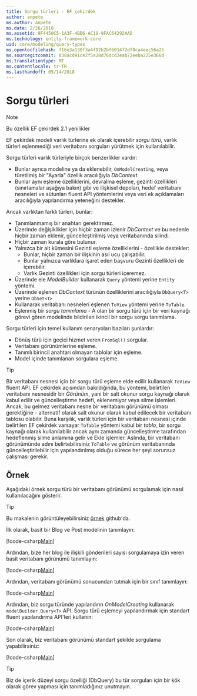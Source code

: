 ```yaml
---
title: Sorgu türleri - EF çekirdek
author: anpete
ms.author: anpete
ms.date: 2/26/2018
ms.assetid: 9F4450C5-1A3F-4BB6-AC19-9FAC64292AAD
ms.technology: entity-framework-core
uid: core/modeling/query-types
ms.openlocfilehash: f16e3a130f3a4f92b2bf6014f2df0ca4eec56a25
ms.sourcegitcommit: 038acd91ce2f5a28d76dcd2eab72eeba225e366d
ms.translationtype: MT
ms.contentlocale: tr-TR
ms.lasthandoff: 05/14/2018
---
```

# <a name="query-types"></a>Sorgu türleri
> [!NOTE]
> Bu özellik EF çekirdek 2.1 yenilikler

EF çekirdek modeli varlık türlerine ek olarak içerebilir _sorgu türü_, varlık türleri eşlenmediği veri veritabanı sorguları yürütmek için kullanılabilir.

Sorgu türleri varlık türleriyle birçok benzerlikler vardır:

- Bunlar ayrıca modeline ya da eklenebilir, `OnModelCreating`, veya türetilmiş bir "Ayarla" özellik aracılığıyla _DbContext_.
- Bunlar aynı eşleme özelliklerini, devralma eşleme, gezinti özellikleri (sınırlamalar aşağıya bakın) gibi ve ilişkisel depoları, hedef veritabanı nesneleri ve sütunları fluent API yöntemlerini veya veri ek açıklamaları aracılığıyla yapılandırma yeteneğini destekler.

Ancak varlıktan farklı türleri, bunlar:

- Tanımlanmamış bir anahtarı gerektirmez.
- Üzerinde değişiklikler için hiçbir zaman izlenir _DbContext_ ve bu nedenle hiçbir zaman eklenir, güncelleştirilmiş veya veritabanında silindi.
- Hiçbir zaman kurala göre bulunur.
- Yalnızca bir alt kümesini Gezinti eşleme özelliklerini - özellikle destekler:
  - Bunlar, hiçbir zaman bir ilişkinin asıl ucu çalışabilir.
  - Bunlar yalnızca varlıklara işaret eden başvuru Gezinti özellikleri de içerebilir.
  - Varlık Gezinti özellikleri için sorgu türleri içeremez.
- Üzerinde ele _ModelBuilder_ kullanarak `Query` yöntemi yerine `Entity` yöntemi.
- Üzerinde eşlenen _DbContext_ türünün özelliklerini aracılığıyla `DbQuery<T>` yerine `DbSet<T>`
- Kullanarak veritabanı nesneleri eşlenen `ToView` yöntemi yerine `ToTable`.
- Eşlenmiş bir _sorgu tanımlama_ - A olan bir sorgu türü için bir veri kaynağı görevi gören modelinde bildirilen ikincil bir sorgu sorgu tanımlama.

Sorgu türleri için temel kullanım senaryoları bazıları şunlardır:

- Dönüş türü için geçici hizmet veren `FromSql()` sorgular.
- Veritabanı görünümlerine eşleme.
- Tanımlı birincil anahtarı olmayan tablolar için eşleme.
- Model içinde tanımlanan sorgulara eşleme.

> [!TIP]
> Bir veritabanı nesnesi için bir sorgu türü eşleme elde edilir kullanarak `ToView` fluent API. EF çekirdek açısından bakıldığında, bu yöntemi, belirtilen veritabanı nesnesidir bir _Görünüm_, yani bir salt okunur sorgu kaynağı olarak kabul edilir ve güncelleştirme hedefi, eklenemiyor veya silme işlemleri. Ancak, bu gelmez veritabanı nesne bir veritabanı görünümü olması gerektiğine - alternatif olarak salt okunur olarak kabul edilecek bir veritabanı tablosu olabilir. Buna karşılık, varlık türleri için bir veritabanı nesnesi içinde belirtilen EF çekirdek varsayar `ToTable` yöntemi kabul bir _tablo_, bir sorgu kaynağı olarak kullanılabilir ancak aynı zamanda güncelleştirme tarafından hedeflenmiş silme anlamına gelir ve Ekle işlemler. Aslında, bir veritabanı görünümünde adını belirtebilirsiniz `ToTable` ve görünüm veritabanında güncelleştirilebilir için yapılandırılmış olduğu sürece her şeyi sorunsuz çalışması gerekir.

## <a name="example"></a>Örnek

Aşağıdaki örnek sorgu türü bir veritabanı görünümü sorgulamak için nasıl kullanılacağını gösterir.

> [!TIP]
> Bu makalenin görüntüleyebilirsiniz [örnek](https://github.com/aspnet/EntityFrameworkCore/tree/dev/samples/QueryTypes) github'da.

İlk olarak, basit bir Blog ve Post modelinin tanımlayın:

[!code-csharp[Main](../../../efcore-dev/samples/QueryTypes/Program.cs#Entities)]

Ardından, bize her blog ile ilişkili gönderileri sayısı sorgulamaya izin veren basit veritabanı görünümü tanımlayın:

[!code-csharp[Main](../../../efcore-dev/samples/QueryTypes/Program.cs#View)]

Ardından, veritabanı görünümü sonucundan tutmak için bir sınıf tanımlayın:

[!code-csharp[Main](../../../efcore-dev/samples/QueryTypes/Program.cs#QueryType)]

Ardından, biz sorgu türünde yapılandırın _OnModelCreating_ kullanarak `modelBuilder.Query<T>` API.
Sorgu türü eşlemeyi yapılandırmak için standart fluent yapılandırma API'leri kullanın:

[!code-csharp[Main](../../../efcore-dev/samples/QueryTypes/Program.cs#Configuration)]

Son olarak, biz veritabanı görünümü standart şekilde sorgulama yapabilirsiniz:

[!code-csharp[Main](../../../efcore-dev/samples/QueryTypes/Program.cs#Query)]

> [!TIP]
> Biz de içerik düzeyi sorgu özelliği (DbQuery) bu tür sorguları için bir kök olarak görev yapması için tanımladığınız unutmayın.
